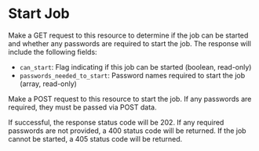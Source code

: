 # Start Job

Make a GET request to this resource to determine if the job can be started and
whether any passwords are required to start the job.  The response will include
the following fields:

* `can_start`: Flag indicating if this job can be started (boolean, read-only)
* `passwords_needed_to_start`: Password names required to start the job (array,
  read-only)

Make a POST request to this resource to start the job.  If any passwords are
required, they must be passed via POST data.

If successful, the response status code will be 202.  If any required passwords
are not provided, a 400 status code will be returned.  If the job cannot be
started, a 405 status code will be returned.
